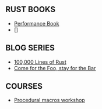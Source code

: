 ## RUST BOOKS
- [Performance Book](https://nnethercote.github.io/perf-book/title-page.html)
- []

## BLOG SERIES
- [100,000 Lines of Rust](https://matklad.github.io/2021/09/05/Rust100k.html)
- [Come for the Foo, stay for the Bar](https://tinkering.xyz/)


## COURSES
- [Procedural macros workshop](https://github.com/dtolnay/proc-macro-workshop)
